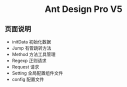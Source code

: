 <h1 align="center">Ant Design Pro V5</h1>

## 页面说明

- initData 初始化数据
- Jump 有管跳转方法
- Method 方法工具管理
- Regexp 正则请求
- Request 请求
- Setting 全局配置组件文件
- config 配置文件

